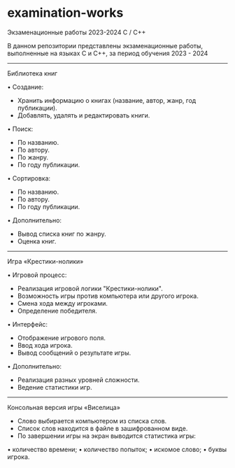 # examination-works
Экзаменационные работы 2023-2024 С / C++

В данном репозитории представлены экзаменационные работы, выполненные на языках C и C++, за период обучения 2023 - 2024

----- ----- ----- ----- -----

Библиотека книг

• Создание:
- Хранить информацию о книгах (название, автор, жанр, год публикации).
- Добавлять, удалять и редактировать книги.

• Поиск:
- По названию.
- По автору.
- По жанру.
- По году публикации.

• Сортировка:
- По названию.
- По автору.
- По году публикации.

• Дополнительно:
- Вывод списка книг по жанру.
- Оценка книг.

----- ----- ----- ----- -----

Игра «Крестики-нолики»

• Игровой процесс:
- Реализация игровой логики "Крестики-нолики".
- Возможность игры против компьютера или другого игрока.
- Смена хода между игроками.
- Определение победителя.

• Интерфейс:
- Отображение игрового поля.
- Ввод хода игрока.
- Вывод сообщений о результате игры.

• Дополнительно:
- Реализация разных уровней сложности.
- Ведение статистики игр.

----- ----- ----- ----- -----

Консольная версия игры «Виселица»

- Слово выбирается компьютером из списка слов.
- Список слов находится в файле в зашифрованном виде.
- По завершении игры на экран выводится статистика игры:

• количество времени;
• количество попыток;
• искомое слово;
• буквы игрока.
